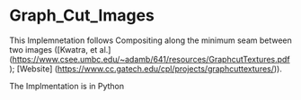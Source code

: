 # Graph_Cut_Images

This Implemnetation follows Compositing along the minimum seam between two images ([Kwatra, et al.] (https://www.csee.umbc.edu/~adamb/641/resources/GraphcutTextures.pdf); [Website] (https://www.cc.gatech.edu/cpl/projects/graphcuttextures/)).

The Implmentation is in Python
